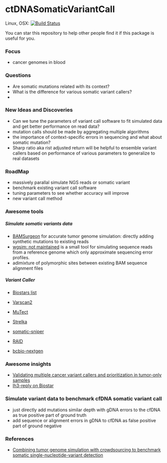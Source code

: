 # ctDNASomaticVariantCall

Linux, OSX: [![Build Status](https://travis-ci.org/zhmz90/ctDNASomaticVariantCall.jl.svg?branch=master)](https://travis-ci.org/zhmz90/ctDNASomaticVariantCall.jl)

You can star this repository to help other people find it if this package is useful for you.

### Focus
- cancer genomes in blood

### Questions
- Are somatic mutations related with its context?
- What is the difference for various somatic variant callers?
- 

### New Ideas and Discoveries
- Can we tune the parameters of variant call software to fit simulated data and get better performance on read data?
- mutation calls should be made by aggregating multiple algorithms
- the importance of context-specific errors in sequencing and what about somatic mutation?
- Sharp ratio aka rist adjusted return will be helpful to ensemble variant callers based on performance of various parameters to generalize to real datasets

### RoadMap
- massively parallal simulate NGS reads or somatic variant
- benchmark existing variant call software 
- tuning parameters to see whether accuracy will improve
- new variant call method

### Awesome tools

##### Simulate somatic variants data
- [BAMSurgeon](https://github.com/adamewing/bamsurgeon) for accurate tumor genome simulation: directly adding synthetic mutations to existing reads
- [wgsim: not maintained](https://github.com/lh3/wgsim/) is a small tool for simulating sequence reads from a reference genome which only approximate sequencing error profiles. 
- adimixture of polymorphic sites between existing BAM sequence alignment files

##### Variant Caller
- [Biostars list](https://www.biostars.org/p/19104/)

- [Varscan2](http://varscan.sourceforge.net/)
- [MuTect](https://www.broadinstitute.org/cancer/cga/mutect)
- [Strelka](https://sites.google.com/site/strelkasomaticvariantcaller)
- [somatic-sniper](https://github.com/genome/somatic-sniper)
- [RAID]()
- [bcbio-nextgen](https://github.com/chapmanb/bcbio-nextgen)

### Awesome insights
- [Validating multiple cancer variant callers and prioritization in tumor-only samples](https://bcbio.wordpress.com/tag/mutect/)
- [lh3-reply on Biostar](https://www.biostars.org/p/19104/)

### Simulate variant data to benchmark cfDNA somatic variant call
- just directly add mutations similar depth with gDNA errors to the cfDNA as true positive part of ground truth
- add sequence or alignment errors in gDNA to cfDNA as false positive part of ground negative

### References
- [Combining tumor genome simulation with crowdsourcing to benchmark somatic single-nucleotide-variant detection](http://www.nature.com/nmeth/journal/v12/n7/pdf/nmeth.3407.pdf)
